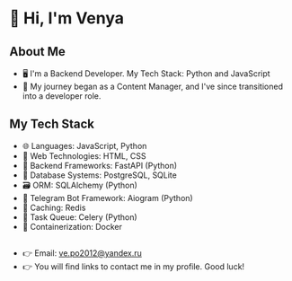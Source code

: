 # 👋 Hi, I'm Venya

## About Me

- 🖥️ I'm a Backend Developer. My Tech Stack: Python and JavaScript
- 🔄 My journey began as a Content Manager, and I've since transitioned into a developer role.

## My Tech Stack

- 🌐 Languages: JavaScript, Python
- 🎨 Web Technologies: HTML, CSS
- 🚀 Backend Frameworks: FastAPI (Python)
- 🐘 Database Systems: PostgreSQL, SQLite
- 🗃️ ORM: SQLAlchemy (Python)
- 🤖 Telegram Bot Framework: Aiogram (Python)
- 🔄 Caching: Redis
- 🎈 Task Queue: Celery (Python)
- 🐳 Containerization: Docker

##

- 👉 Email: ve.po2012@yandex.ru
- 👉 You will find links to contact me in my profile. Good luck!

